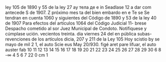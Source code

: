 ley 105 de 1890 y 55 de la ley
27
ay
тела де
e in
Seadlase 12
a dar com
antecede
S
de 1907.
Z
próximo mes
ta del bien embardo en e
Te se Se tendran en cuenta
1060 y siguientes del Código
de 1890 y 53 de la ley 40 de 1907
Para efectos del artículos 1064 del Código Judicial 11-
brese Despacho cometido al sor Juez Municipal de Condoto.
Notifiquese y cúmplase
ución.
vecientos treinta.
dia viernes
24 del
en pública subas-
revenciones de los artículos
dicia, 207 y 211 de la Ley 105
Hoy scistio by se mayo de mil
2
1, el auto
Scie
eus
May 20/930.
figé aret pare
lifuar, el auto auster
fab
10 11 12 13 14 15 16 17 18 19 20 21 22 23 24 25 26 27 28 29 30
6
8
-∞
4 5 6 7
22
0 cm 1